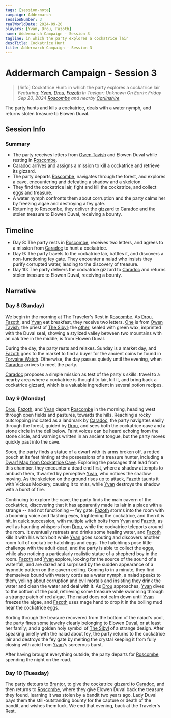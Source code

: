 ```yaml
---
tags: [session-note]
campaign: Addermarch
sessionNumber: 3
realWorldDate: 2024-09-20
players: [Yvan, Drou, Fazoth]
name: Addermarch Campaign - Session 3
tagline: in which the party explores a cockatrice lair
descTitle: Cockatrice Hunt
title: Addermarch Campaign - Session 3
---
```

# Addermarch Campaign - Session 3

>[!info] Cockatrice Hunt: in which the party explores a cockatrice lair
> *Featuring: [Yvan](<../../people/pcs/addermarch/yvan-greenrabbit.md>), [Drou](<../../people/pcs/addermarch/drou.md>), [Fazoth](<../../people/pcs/addermarch/fazoth-de-brune.md>)*
> *In Taelgar: Unknown*
> *On Earth: Friday Sep 20, 2024*
> *[Roscombe](<../../gazetteer/greater-sembara/addermarch/roscombe.md>) and nearby [Carlinshire](<../../gazetteer/greater-sembara/addermarch/carlinshire.md>)*

The party hunts and kills a cockatrice, deals with a water nymph, and returns stolen treasure to Elowen Duval.
## Session Info
### Summary
- The party receives letters from [Owen Tavish](<../../people/addermarians/owen-tavish.md>) and Elowen Duval while resting in [Roscombe](<../../gazetteer/greater-sembara/addermarch/roscombe.md>).
- [Caradoc](<../../people/addermarians/caradoc.md>) arrives and assigns a mission to kill a cockatrice and retrieve its gizzard.
- The party departs [Roscombe](<../../gazetteer/greater-sembara/addermarch/roscombe.md>), navigates through the forest, and explores a cave, encountering and defeating a shadow and a skeleton.
- They find the cockatrice lair, fight and kill the cockatrice, and collect eggs and treasure.
- A water nymph confronts them about corruption and the party calms her by freezing algae and destroying a fey gate.
- Returning to [Roscombe](<../../gazetteer/greater-sembara/addermarch/roscombe.md>), they deliver the gizzard to [Caradoc](<../../people/addermarians/caradoc.md>) and the stolen treasure to Elowen Duval, receiving a bounty.
## Timeline
- Day 8: The party rests in [Roscombe](<../../gazetteer/greater-sembara/addermarch/roscombe.md>), receives two letters, and agrees to a mission from [Caradoc](<../../people/addermarians/caradoc.md>) to hunt a cockatrice.
- Day 9: The party travels to the cockatrice lair, battles it, and discovers a non-functioning fey gate. They encounter a naiad who insists they purify corrupted water, leading to the discovery of treasure.
- Day 10: The party delivers the cockatrice gizzard to [Caradoc](<../../people/addermarians/caradoc.md>) and returns stolen treasure to Elowen Duval, receiving a bounty.
## Narrative
### Day 8 (Sunday)
We begin in the morning at The Traveler's Rest in [Roscombe](<../../gazetteer/greater-sembara/addermarch/roscombe.md>). As [Drou](<../../people/pcs/addermarch/drou.md>), [Fazoth](<../../people/pcs/addermarch/fazoth-de-brune.md>), and [Yvan](<../../people/pcs/addermarch/yvan-greenrabbit.md>) eat breakfast, they receive two letters. [One](<handouts/letter-from-owen-tavish.md>) is from [Owen Tavish](<../../people/addermarians/owen-tavish.md>), the priest of [The Sibyl](<../../gods-and-religions/gods/incorporeal-gods/mos-numena-pantheon/the-sibyl.md>); the [other](<handouts/letter-from-elowen-duval.md>), sealed with green wax, imprinted with the Duval seal, showing a stylized valley between two mountains with an oak tree in the middle, is from Elowen Duval.

During the day, the party rests and relaxes. Sunday is a market day, and [Fazoth](<../../people/pcs/addermarch/fazoth-de-brune.md>) goes to the market to find a buyer for the ancient coins he found in [Torvaine Watch](<../../gazetteer/greater-sembara/addermarch/torvaine-watch.md>). Otherwise, the day passes quietly until the evening, when [Caradoc](<../../people/addermarians/caradoc.md>) arrives to meet the party. 

[Caradoc](<../../people/addermarians/caradoc.md>) proposes a simple mission as test of the party's skills: travel to a nearby area where a cockatrice is thought to lair, kill it, and bring back a cockatrice gizzard, which is a valuable ingredient in several potion recipes.  
### Day 9 (Monday)
[Drou](<../../people/pcs/addermarch/drou.md>), [Fazoth](<../../people/pcs/addermarch/fazoth-de-brune.md>), and [Yvan](<../../people/pcs/addermarch/yvan-greenrabbit.md>) depart [Roscombe](<../../gazetteer/greater-sembara/addermarch/roscombe.md>) in the morning, heading west through open fields and pastures, towards the hills. Reaching a rocky outcropping indicated as a landmark by [Caradoc](<../../people/addermarians/caradoc.md>), the party navigates easily through the forest, guided by [Drou](<../../people/pcs/addermarch/drou.md>), and sees both the cockatrice cave and a stone circle in the dell below. Faint voices can be heard echoing from the stone circle, and warnings written in an ancient tongue, but the party moves quickly past into the cave. 

Soon, the party finds a statue of a dwarf with its arms broken off, a rotted pouch at its feet hinting at the possessions of a treasure hunter, including a [Dwarf Map from Cockatrice Cave](handouts/dwarf-map-from-cockatrice-cave.jpg). Exploring the passages that lead from this chamber, they encounter a dead end first, where a shadow attempts to ambush them, thwarted by perceptive [Yvan](<../../people/pcs/addermarch/yvan-greenrabbit.md>), who notices the shadow moving. As the skeleton on the ground rises up to attack, [Fazoth](<../../people/pcs/addermarch/fazoth-de-brune.md>) taunts it with Vicious Mockery, causing it to miss, while [Yvan](<../../people/pcs/addermarch/yvan-greenrabbit.md>) destroys the shadow with a burst of fire. 

Continuing to explore the cave, the party finds the main cavern of the cockatrice, discovering that it has apparently made its lair in a place with a strange -- and not functioning -- fey gate. [Fazoth](<../../people/pcs/addermarch/fazoth-de-brune.md>) storms into the room with a booming voice and flashing eyes, frightening the cockatrice, and then it is hit, in quick succession, with multiple witch bolts from [Yvan](<../../people/pcs/addermarch/yvan-greenrabbit.md>) and [Fazoth](<../../people/pcs/addermarch/fazoth-de-brune.md>), as well as haunting whispers from [Drou](<../../people/pcs/addermarch/drou.md>), while the cockatrice teleports around the room. It eventually retreats and drinks some healing water, and [Fazoth](<../../people/pcs/addermarch/fazoth-de-brune.md>) kills it with his witch bolt while [Yvan](<../../people/pcs/addermarch/yvan-greenrabbit.md>) goes scouting and discovers another room full of cockatrice hatchlings and eggs. The hatchlings pose little challenge with the adult dead, and the party is able to collect the eggs, while also noticing a particularly realistic statue of a shepherd boy in the room. 
[Fazoth](<../../people/pcs/addermarch/fazoth-de-brune.md>) and [Yvan](<../../people/pcs/addermarch/yvan-greenrabbit.md>) explore, looking for the source of the sound of a waterfall, and are dazed and surprised by the sudden appearance of a hypnotic pattern on the cavern ceiling. Coming to in a minute, they find themselves bound with watery cords as a water nymph, a naiad speaks to them, yelling about corruption and evil mortals and insisting they drink the water and clean the water and deal with it. As [Drou](<../../people/pcs/addermarch/drou.md>) approaches, [Yvan](<../../people/pcs/addermarch/yvan-greenrabbit.md>) dives to the bottom of the pool, retrieving some treasure while swimming through a strange patch of red algae. The naiad does not calm down until [Yvan](<../../people/pcs/addermarch/yvan-greenrabbit.md>) freezes the algae, and [Fazoth](<../../people/pcs/addermarch/fazoth-de-brune.md>) uses mage hand to drop it in the boiling mud near the cockatrice eggs. 

Sorting through the treasure recovered from the bottom of the naiad's pool, the party fines some jewelry clearly belonging to Elowen Duval, or at least her family; and a golden holy symbol of [The Sibyl](<../../gods-and-religions/gods/incorporeal-gods/mos-numena-pantheon/the-sibyl.md>) of a strange design. After speaking briefly with the naiad about fey, the party returns to the cockatrice lair and destroys the fey gate by melting the crystal keeping it from fully closing with acid from [Yvan](<../../people/pcs/addermarch/yvan-greenrabbit.md>)'s sorcerous burst. 



After having brought everything outside, the party departs for [Roscombe](<../../gazetteer/greater-sembara/addermarch/roscombe.md>), spending the night on the road. 

### Day 10 (Tuesday)
The party detours to [Brantor](<../../gazetteer/greater-sembara/addermarch/brantor.md>), to give the cockatrice gizzard to [Caradoc](<../../people/addermarians/caradoc.md>), and then returns to [Roscombe](<../../gazetteer/greater-sembara/addermarch/roscombe.md>), where they give Elowen Duval back the treasure they found, learning it was stolen by a bandit two years ago. Lady Duval pays them the still-outstanding bounty for the capture or death of the bandit, and wishes them luck. We end that evening, back at the Traveler's Rest. 

